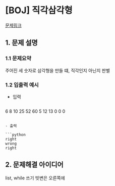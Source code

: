 # [BOJ] 직각삼각형

[문제링크](https://www.acmicpc.net/problem/4153)

## 1. 문제 설명
### 1.1 문제요약

주어진 세 숫자로 삼각형을 만들 떄, 직각인지 아닌지 판별

### 1.2 입출력 예시

- 입력

  ```python
6 8 10
25 52 60
5 12 13
0 0 0
  ```

- 출력

  ```python
right
wrong
right
  ```


## 2. 문제해결 아이디어
list, while 쓰기 빗변은 오른쪽에